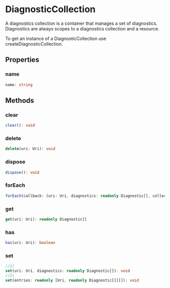 # DiagnosticCollection

A diagnostics collection is a container that manages a set of diagnostics. Diagnostics are always scopes to a diagnostics collection and a resource.

To get an instance of a DiagnosticCollection use createDiagnosticCollection.

## Properties

### name

```typescript
name: string
```

## Methods

### clear

```typescript
clear(): void
```

### delete

```typescript
delete(uri: Uri): void
```

### dispose

```typescript
dispose(): void
```

### forEach

```typescript
forEach(callback: (uri: Uri, diagnostics: readonly Diagnostic[], collection: DiagnosticCollection) => any, thisArg?: any): void
```

### get

```typescript
get(uri: Uri): readonly Diagnostic[]
```

### has

```typescript
has(uri: Uri): boolean
```

### set

```typescript
//1)
set(uri: Uri, diagnostics: readonly Diagnostic[]): void
//2)
set(entries: readonly [Uri, readonly Diagnostic[]][]): void
```

[Uri]: Uri.md
[Diagnostic]: Diagnostic.md
